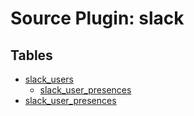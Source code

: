 # Source Plugin: slack
## Tables
- [slack_users](https://github.com/cloudquery/cloudquery/blob/main/plugins/source/slack/docs/tables/slack_users.md)
  - [slack_user_presences](https://github.com/cloudquery/cloudquery/blob/main/plugins/source/slack/docs/tables/slack_user_presences.md)
- [slack_user_presences](https://github.com/cloudquery/cloudquery/blob/main/plugins/source/slack/docs/tables/slack_user_presences.md)